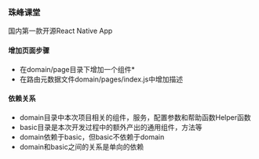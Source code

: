 ### 珠峰课堂
国内第一款开源React Native App

#### 增加页面步骤
- 在domain/page目录下增加一个组件*
- 在路由元数据文件domain/pages/index.js中增加描述

#### 依赖关系
- domain目录中本次项目相关的组件，服务，配置参数和帮助函数Helper函数
- basic目录是本次开发过程中的额外产出的通用组件，方法等
- domain依赖于basic，但basic不依赖于domain
- domain和basic之间的关系是单向的依赖
